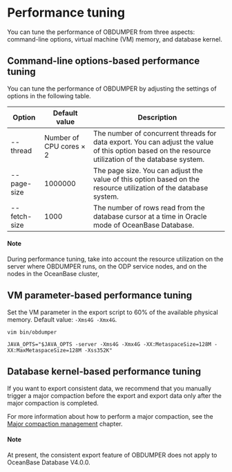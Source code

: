 Performance tuning
=========================

You can tune the performance of OBDUMPER from three aspects: command-line options, virtual machine (VM) memory, and database kernel.

Command-line options-based performance tuning
----------------------------

You can tune the performance of OBDUMPER by adjusting the settings of options in the following table.


| **Option** | Default value | Description |
|-------------|----------|-----------------------------|
| --thread | Number of CPU cores × 2 | The number of concurrent threads for data export. You can adjust the value of this option based on the resource utilization of the database system.  |
| --page-size | 1000000 | The page size. You can adjust the value of this option based on the resource utilization of the database system.  |
| --fetch-size | 1000 | The number of rows read from the database cursor at a time in Oracle mode of OceanBase Database.  |

<main id="notice" type='explain'>
    <h4>Note</h4>
    <p>During performance tuning, take into account the resource utilization on the server where OBDUMPER runs, on the ODP service nodes, and on the nodes in the OceanBase cluster, </p>
  </main>

VM parameter-based performance tuning
----------------------------

Set the VM parameter in the export script to 60% of the available physical memory. Default value: `-Xms4G -Xmx4G`.

```shell
vim bin/obdumper

JAVA_OPTS="$JAVA_OPTS -server -Xms4G -Xmx4G -XX:MetaspaceSize=128M -XX:MaxMetaspaceSize=128M -Xss352K"
```



Database kernel-based performance tuning
----------------------------

If you want to export consistent data, we recommend that you manually trigger a major compaction before the export and export data only after the major compaction is completed.

For more information about how to perform a major compaction, see the [Major compaction management](https://www.oceanbase.com/docs/common-oceanbase-database-cn-10000000001701239) chapter.

  <main id="notice" type='explain'>
    <h4>Note</h4>
    <p>At present, the consistent export feature of OBDUMPER does not apply to OceanBase Database V4.0.0. </p>
  </main>
